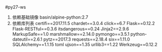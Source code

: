 #py27-ws

1. 依赖基础镜像 basin/alpine-python:2.7
2. 依赖库列表
certifi==2017.11.5
chardet==3.0.4
click==6.7
Flask==0.12.2
Flask-RESTful==0.3.6
itsdangerous==0.24
Jinja2==2.9.6
MarkupSafe==1.0
marshmallow==2.14.0
pymongo==3.5.1
python-dateutil==2.6.1
pytz==2017.3
requests==2.18.4
six==1.11.0
SQLAlchemy==1.1.15
toml
ujson==1.35
urllib3==1.22
Werkzeug==0.12.2
